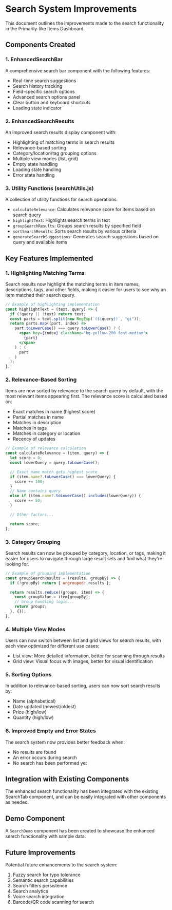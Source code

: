 # Search System Improvements

This document outlines the improvements made to the search functionality in the Primarily-like Items Dashboard.

## Components Created

### 1. EnhancedSearchBar

A comprehensive search bar component with the following features:

- Real-time search suggestions
- Search history tracking
- Field-specific search options
- Advanced search options panel
- Clear button and keyboard shortcuts
- Loading state indicator

### 2. EnhancedSearchResults

An improved search results display component with:

- Highlighting of matching terms in search results
- Relevance-based sorting
- Category/location/tag grouping options
- Multiple view modes (list, grid)
- Empty state handling
- Loading state handling
- Error state handling

### 3. Utility Functions (searchUtils.js)

A collection of utility functions for search operations:

- `calculateRelevance`: Calculates relevance score for items based on search query
- `highlightText`: Highlights search terms in text
- `groupSearchResults`: Groups search results by specified field
- `sortSearchResults`: Sorts search results by various criteria
- `generateSearchSuggestions`: Generates search suggestions based on query and available items

## Key Features Implemented

### 1. Highlighting Matching Terms

Search results now highlight the matching terms in item names, descriptions, tags, and other fields, making it easier for users to see why an item matched their search query.

```jsx
// Example of highlighting implementation
const highlightText = (text, query) => {
  if (!query || !text) return text;
  const parts = text.split(new RegExp(`(${query})`, "gi"));
  return parts.map((part, index) =>
    part.toLowerCase() === query.toLowerCase() ? (
      <span key={index} className="bg-yellow-200 font-medium">
        {part}
      </span>
    ) : (
      part
    )
  );
};
```

### 2. Relevance-Based Sorting

Items are now sorted by relevance to the search query by default, with the most relevant items appearing first. The relevance score is calculated based on:

- Exact matches in name (highest score)
- Partial matches in name
- Matches in description
- Matches in tags
- Matches in category or location
- Recency of updates

```jsx
// Example of relevance calculation
const calculateRelevance = (item, query) => {
  let score = 0;
  const lowerQuery = query.toLowerCase();

  // Exact name match gets highest score
  if (item.name?.toLowerCase() === lowerQuery) {
    score += 100;
  }
  // Name contains query
  else if (item.name?.toLowerCase().includes(lowerQuery)) {
    score += 50;
  }

  // Other factors...

  return score;
};
```

### 3. Category Grouping

Search results can now be grouped by category, location, or tags, making it easier for users to navigate through large result sets and find what they're looking for.

```jsx
// Example of grouping implementation
const groupSearchResults = (results, groupBy) => {
  if (!groupBy) return { ungrouped: results };

  return results.reduce((groups, item) => {
    const groupValue = item[groupBy];
    // Group handling logic...
    return groups;
  }, {});
};
```

### 4. Multiple View Modes

Users can now switch between list and grid views for search results, with each view optimized for different use cases:

- List view: More detailed information, better for scanning through results
- Grid view: Visual focus with images, better for visual identification

### 5. Sorting Options

In addition to relevance-based sorting, users can now sort search results by:

- Name (alphabetical)
- Date updated (newest/oldest)
- Price (high/low)
- Quantity (high/low)

### 6. Improved Empty and Error States

The search system now provides better feedback when:

- No results are found
- An error occurs during search
- No search has been performed yet

## Integration with Existing Components

The enhanced search functionality has been integrated with the existing SearchTab component, and can be easily integrated with other components as needed.

## Demo Component

A `SearchDemo` component has been created to showcase the enhanced search functionality with sample data.

## Future Improvements

Potential future enhancements to the search system:

1. Fuzzy search for typo tolerance
2. Semantic search capabilities
3. Search filters persistence
4. Search analytics
5. Voice search integration
6. Barcode/QR code scanning for search
